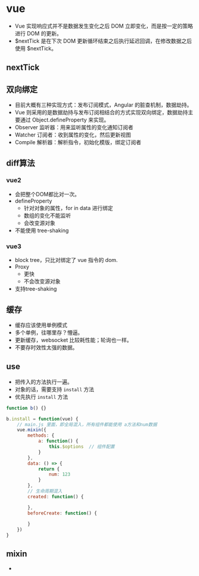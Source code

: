 # vue
* Vue 实现响应式并不是数据发生变化之后 DOM 立即变化，而是按一定的策略进行 DOM 的更新。
* $nextTick 是在下次 DOM 更新循环结束之后执行延迟回调，在修改数据之后使用 $nextTick。

## nextTick

## 双向绑定
- 目前大概有三种实现方式：发布订阅模式，Angular 的脏查机制，数据劫持。
- Vue 则采用的是数据劫持与发布订阅相结合的方式实现双向绑定，数据劫持主要通过 Object.defineProperty 来实现。
- Observer 监听器：用来监听属性的变化通知订阅者
- Watcher 订阅者：收到属性的变化，然后更新视图
- Compile 解析器：解析指令，初始化模版，绑定订阅者

## diff算法
### vue2
* 会把整个DOM都比对一次。
* defineProperty
  - 针对对象的属性，for in data 进行绑定
  - 数组的变化不能监听
  - 会改变源对象
* 不能使用 tree-shaking

### vue3
* block tree，只比对绑定了 vue 指令的 dom.
* Proxy
  - 更快
  - 不会改变源对象
* 支持tree-shaking

## 缓存
* 缓存应该使用单例模式
* 多个单例，往哪里存？懵逼。
* 更新缓存，websocket 比较耗性能；轮询也一样。
* 不要存时效性太强的数据。

## use
* 把传入的方法执行一遍。
* 对象的话，需要支持 `install` 方法
* 优先执行 `install` 方法
```js
function b() {}

b.install = function(vue) {
	// main.js 里面，即全局混入，所有组件都能使用 a方法和num数据
	vue.mixin({
		methods: {
			a: function() {
				this.$options  // 组件配置
			}
		},
		data: () => {
			return {
				num: 123
			}
		},
		// 生命周期混入
		created: function() {

		},
		beforeCreate: function() {
			
		}
	})
}
```

## mixin
* 
 